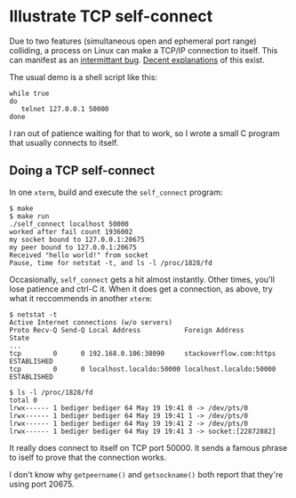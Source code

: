# Illustrate TCP self-connect

Due to two features (simultaneous open and ephemeral port range)
colliding, a process on Linux can make a TCP/IP connection to itself.
This can manifest as an [intermittant bug](https://goodenoughsoftware.net/2013/07/15/self-connects/).
[Decent explanations](http://sgros.blogspot.com/2013/08/tcp-client-self-connect.html) of
this exist.

The usual demo is a shell script like this:

    while true
    do
       telnet 127.0.0.1 50000
    done

I ran out of patience waiting for that to work, so I wrote a small
C program that usually connects to itself.

## Doing a TCP self-connect

In one `xterm`, build and execute the `self_connect` program:

    $ make
    $ make run
    ./self_connect localhost 50000
    worked after fail count 1936002
    my socket bound to 127.0.0.1:20675
    my peer bound to 127.0.0.1:20675
    Received "hello world!" from socket
    Pause, time for netstat -t, and ls -l /proc/1828/fd

Occasionally, `self_connect` gets a hit almost instantly. Other times,
you'll lose patience and ctrl-C it. When it does get a connection,
as above, try what it reccommends in another `xterm`:

	$ netstat -t
    Active Internet connections (w/o servers)
    Proto Recv-Q Send-Q Local Address           Foreign Address         State      
    ...
    tcp        0      0 192.168.0.106:38090     stackoverflow.com:https ESTABLISHED
    tcp        0      0 localhost.localdo:50000 localhost.localdo:50000 ESTABLISHED

	$ ls -l /proc/1828/fd
    total 0
    lrwx------ 1 bediger bediger 64 May 19 19:41 0 -> /dev/pts/0
    lrwx------ 1 bediger bediger 64 May 19 19:41 1 -> /dev/pts/0
    lrwx------ 1 bediger bediger 64 May 19 19:41 2 -> /dev/pts/0
    lrwx------ 1 bediger bediger 64 May 19 19:41 3 -> socket:[22872882]


It really does connect to itself on TCP port 50000. It sends a famous
phrase to iself to prove that the connection works.

I don't know why `getpeername()` and `getsockname()` both report
that they're using port 20675.
